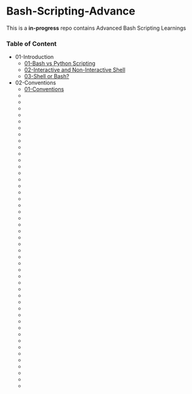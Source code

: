 # Bash-Scripting-Advance
This is a **in-progress** repo contains Advanced Bash Scripting Learnings

### Table of Content
* 01-Introduction
    * [01-Bash vs Python Scripting](https://dev.to/husseinalamutu/bash-vs-python-scripting-a-simple-practical-guide-16in)
    * [02-Interactive and Non-Interactive Shell](https://www.geeksforgeeks.org/shell-scripting-interactive-and-non-interactive-shell/)
    * [03-Shell or Bash?](https://www.geeksforgeeks.org/difference-between-sh-and-bash/)
* 02-Conventions
    * [01-Conventions](https://www.linkedin.com/pulse/bash-scripting-conventions-engin-polat/)
    * []()
    * []()
    * []()
    * []()
    * []()
    * []()
    * []()
    * []()
    * []()
    * []()
    * []()
    * []()
    * []()
    * []()
    * []()
    * []()
    * []()
    * []()
    * []()
    * []()
    * []()
    * []()
    * []()
    * []()
    * []()
    * []()
    * []()
    * []()
    * []()
    * []()
    * []()
    * []()
    * []()
    * []()
    * []()
    * []()
    * []()
    * []()
    * []()
    * []()
    * []()
    * []()
    * []()
    * []()
    * []()
    * []()
    
